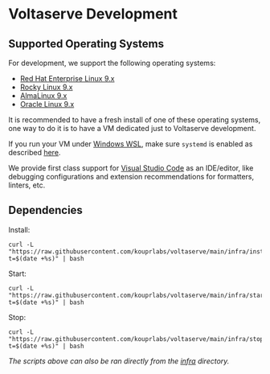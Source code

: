 # Voltaserve Development

## Supported Operating Systems

For development, we support the following operating systems:

- [Red Hat Enterprise Linux 9.x](https://www.redhat.com/en/technologies/linux-platforms/enterprise-linux)
- [Rocky Linux 9.x](https://rockylinux.org)
- [AlmaLinux 9.x](https://almalinux.org)
- [Oracle Linux 9.x](https://www.oracle.com/linux)

It is recommended to have a fresh install of one of these operating systems, one way to do it is to have a VM dedicated just to Voltaserve development.

If you run your VM under [Windows WSL](https://learn.microsoft.com/en-us/windows/wsl), make sure `systemd` is enabled as described [here](https://learn.microsoft.com/en-us/windows/wsl/wsl-config#systemd-support).

We provide first class support for [Visual Studio Code](https://code.visualstudio.com) as an IDE/editor, like debugging configurations and extension recommendations for formatters, linters, etc.

## Dependencies

Install:

```shell
curl -L "https://raw.githubusercontent.com/kouprlabs/voltaserve/main/infra/install.sh?t=$(date +%s)" | bash
```

Start:

```shell
curl -L "https://raw.githubusercontent.com/kouprlabs/voltaserve/main/infra/start.sh?t=$(date +%s)" | bash
```

Stop:

```shell
curl -L "https://raw.githubusercontent.com/kouprlabs/voltaserve/main/infra/stop.sh?t=$(date +%s)" | bash
```

_The scripts above can also be ran directly from the [infra](infra) directory._
